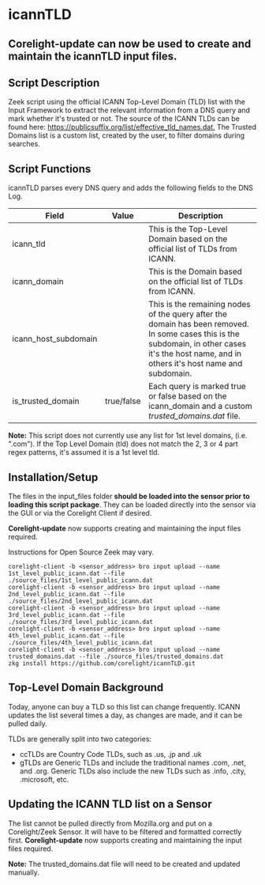 # icannTLD

## Corelight-update can now be used to create and maintain the icannTLD input files.

## Script Description

Zeek script using the official ICANN Top-Level Domain (TLD) list with the Input Framework to extract the relevant information from a DNS query and mark whether it's trusted or not.  The source of the ICANN TLDs can be found here: <https://publicsuffix.org/list/effective_tld_names.dat.>  The Trusted Domains list is a custom list, created by the user, to filter domains during searches.

## Script Functions

icannTLD parses every DNS query and adds the following fields to the DNS Log.

| Field | Value | Description |
| ------ | ------ |------ |
| icann_tld | | This is the Top-Level Domain based on the official list of TLDs from ICANN. |
| icann_domain | | This is the Domain based on the official list of TLDs from ICANN. |
| icann_host_subdomain | | This is the remaining nodes of the query after the domain has been removed.  In some cases this is the subdomain, in other cases it's the host name, and in others it's host name and subdomain. |
| is_trusted_domain | true/false | Each query is marked true or false based on the icann_domain and a custom *trusted_domains.dat* file. |

**Note:**  This script does not currently use any list for 1st level domains, (i.e. ".com"). If the Top Level Domain (tld) does not match the 2, 3 or 4 part regex patterns, it's assumed it is a 1st level tld.

## Installation/Setup

The files in the input_files folder **should be loaded into the sensor prior to loading this script package**.  They can be loaded directly into the sensor via the GUI or via the Corelight Client if desired.

**Corelight-update** now supports creating and maintaining the input files required.

Instructions for Open Source Zeek may vary.

```none
corelight-client -b <sensor_address> bro input upload --name 1st_level_public_icann.dat --file ./source_files/1st_level_public_icann.dat
corelight-client -b <sensor_address> bro input upload --name 2nd_level_public_icann.dat --file ./source_files/2nd_level_public_icann.dat
corelight-client -b <sensor_address> bro input upload --name 3rd_level_public_icann.dat --file ./source_files/3rd_level_public_icann.dat
corelight-client -b <sensor_address> bro input upload --name 4th_level_public_icann.dat --file ./source_files/4th_level_public_icann.dat
corelight-client -b <sensor_address> bro input upload --name trusted_domains.dat --file ./source_files/trusted_domains.dat
zkg install https://github.com/corelight/icannTLD.git
```

## Top-Level Domain Background

Today, anyone can buy a TLD so this list can change frequently.  ICANN updates the list several times a day, as changes are made, and it can be pulled daily.

TLDs are generally split into two categories:

- ccTLDs are Country Code TLDs, such as .us, .jp and .uk
- gTLDs are Generic TLDs and include the traditional names .com, .net, and .org.  Generic TLDs also include the new TLDs such as .info, .city, .microsoft, etc.

## Updating the ICANN TLD list on a Sensor

The list cannot be pulled directly from Mozilla.org and put on a Corelight/Zeek Sensor.  It will have to be filtered and formatted correctly first.  **Corelight-update** now supports creating and maintaining the input files required.

**Note:**  The trusted_domains.dat file will need to be created and updated manually.
